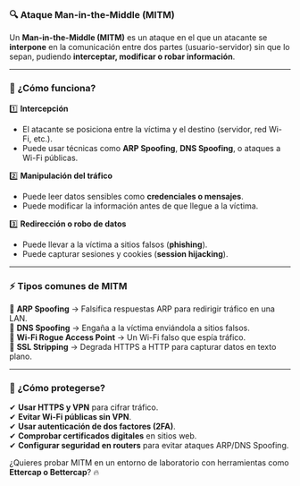 ### 🔍 **Ataque Man-in-the-Middle (MITM)**

Un **Man-in-the-Middle (MITM)** es un ataque en el que un atacante se **interpone** en la comunicación entre dos partes (usuario-servidor) sin que lo sepan, pudiendo **interceptar, modificar o robar información**.

---

### 🚀 **¿Cómo funciona?**

1️⃣ **Intercepción**

- El atacante se posiciona entre la víctima y el destino (servidor, red Wi-Fi, etc.).
- Puede usar técnicas como **ARP Spoofing**, **DNS Spoofing**, o ataques a Wi-Fi públicas.

2️⃣ **Manipulación del tráfico**

- Puede leer datos sensibles como **credenciales o mensajes**.
- Puede modificar la información antes de que llegue a la víctima.

3️⃣ **Redirección o robo de datos**

- Puede llevar a la víctima a sitios falsos (**phishing**).
- Puede capturar sesiones y cookies (**session hijacking**).

---

### ⚡ **Tipos comunes de MITM**

🔹 **ARP Spoofing** → Falsifica respuestas ARP para redirigir tráfico en una LAN.  
🔹 **DNS Spoofing** → Engaña a la víctima enviándola a sitios falsos.  
🔹 **Wi-Fi Rogue Access Point** → Un Wi-Fi falso que espía tráfico.  
🔹 **SSL Stripping** → Degrada HTTPS a HTTP para capturar datos en texto plano.

---

### 🔐 **¿Cómo protegerse?**

✔ **Usar HTTPS y VPN** para cifrar tráfico.  
✔ **Evitar Wi-Fi públicas sin VPN**.  
✔ **Usar autenticación de dos factores (2FA)**.  
✔ **Comprobar certificados digitales** en sitios web.  
✔ **Configurar seguridad en routers** para evitar ataques ARP/DNS Spoofing.

¿Quieres probar MITM en un entorno de laboratorio con herramientas como **Ettercap o Bettercap**? 🔥